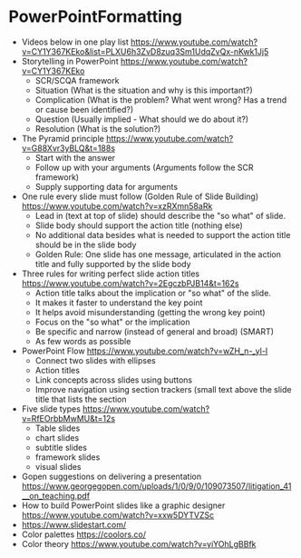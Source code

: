 # PowerPointFormatting

* Videos below in one play list https://www.youtube.com/watch?v=CY1Y367KEko&list=PLXU6h3ZvD8zuq3Sm1UdqZvQx-nKwk1Jj5
* Storytelling in PowerPoint https://www.youtube.com/watch?v=CY1Y367KEko
  * SCR/SCQA framework
  * Situation (What is the situation and why is this important?)
  * Complication (What is the problem? What went wrong? Has a trend or cause been identified?)
  * Question (Usually implied - What should we do about it?)
  * Resolution (What is the solution?)
* The Pyramid principle https://www.youtube.com/watch?v=G88Xvr3yBLQ&t=188s
  * Start with the answer
  * Follow up with your arguments (Arguments follow the SCR framework)
  * Supply supporting data for arguments
* One rule every slide must follow (Golden Rule of Slide Building) https://www.youtube.com/watch?v=xzRXmn58aRk
  * Lead in (text at top of slide) should describe the "so what" of slide.
  * Slide body should support the action title (nothing else)
  * No additional data besides what is needed to support the action title should be in the slide body
  * Golden Rule: One slide has one message, articulated in the action title and fully supported by the slide body
* Three rules for writing perfect slide action titles https://www.youtube.com/watch?v=2EgczbPJB14&t=162s
  * Action title talks about the implication or "so what" of the slide.
  * It makes it faster to understand the key point
  * It helps avoid misunderstanding (getting the wrong key point)
  * Focus on the "so what" or the implication
  * Be specific and narrow (instead of general and broad) (SMART)
  * As few words as possible
* PowerPoint Flow https://www.youtube.com/watch?v=wZH_n-_yl-I
  * Connect two slides with ellipses
  * Action titles
  * Link concepts across slides using buttons
  * Improve navigation using section trackers (small text above the slide title that lists the section
* Five slide types https://www.youtube.com/watch?v=RfEOrbbMwMU&t=12s
  * Table slides
  * chart slides
  * subtitle slides
  * framework slides
  * visual slides
* Gopen suggestions on delivering a presentation https://www.georgegopen.com/uploads/1/0/9/0/109073507/litigation_41__on_teaching.pdf
* How to build PowerPoint slides like a graphic designer https://www.youtube.com/watch?v=xxw5DYTVZSc
* https://www.slidestart.com/
* Color palettes https://coolors.co/
* Color theory https://www.youtube.com/watch?v=yiYOhLgBBfk

